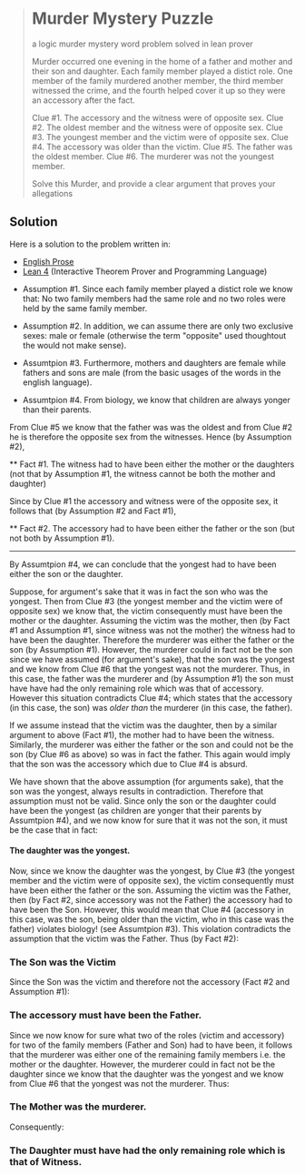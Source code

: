 > # Murder Mystery Puzzle
> a logic murder mystery word problem solved in lean prover
> 
> Murder occurred one evening in the home of a father and mother and 
> their son and daughter. Each family member played a distict role. One member of the family murdered another member, 
> the third member witnessed the crime, and the fourth helped cover it up 
> so they were an accessory after the fact.
> 
> Clue #1. The accessory and the witness were of opposite sex.
> Clue #2. The oldest member and the witness were of opposite sex.
> Clue #3. The youngest member and the victim were of opposite sex.
> Clue #4. The accessory was older than the victim.
> Clue #5. The father was the oldest member.
> Clue #6. The murderer was not the youngest member.
> 
> Solve this Murder, and provide a clear argument that proves your allegations

## Solution
Here is a solution to the problem written in:
  - [English Prose](./Solution_English.md)
  - [Lean 4](./MysteryMurder.lean#L194) (Interactive Theorem Prover and Programming Language)

* Assumption #1. Since each family member played a distict role we know that: No two family members had the same role and no two roles were held by the same family member.

* Assumption #2. In addition, we can assume there are only two exclusive sexes: male or female (otherwise the term "opposite" used thoughtout the would not make sense).

* Assumtpion #3. Furthermore, mothers and daughters are female while fathers and sons are male (from the basic usages of the words in the english language).

* Assumtpion #4. From biology, we know that children are always yonger than their parents. 
  
From Clue #5 we know that the father was was the oldest and from Clue #2 he is therefore the opposite sex from the witnesses. Hence (by Assumption #2),

** Fact #1. The witness had to have been either the mother or the daughters (not that by Assumption #1, the witness cannot be both the mother and daughter)

Since by Clue #1 the accessory and witness were of the opposite sex, it follows that (by Assumption #2 and Fact #1),

** Fact #2. The accessory had to have been either the father or the son (but not both by Assumption #1).

---
  
By Assumtpion #4, we can conclude that the yongest had to have been either the son or the daughter. 

Suppose, for argument's sake that it was in fact the son who was the yongest. Then from Clue #3 (the yongest member and the victim were of opposite sex) we know that, the victim consequently must have been the mother or the daughter.
Assuming the victim was the mother, then (by Fact #1 and Assumption #1, since witness was not the mother) the witness had to have been the daughter. Therefore the murderer was either the father or the son (by Assumption #1). However, the murderer could in fact not be the son since we have assumed (for argument's sake), that the son was the yongest and we know from Clue #6 that the yongest was not the murderer. Thus, in this case, the father was the murderer and (by Assumption #1) the son must have have had the only remaining role  which was that of accessory. However this situation contradicts Clue #4; which states that the accessory (in this case, the son) was *older than* the murderer (in this case, the father).

If we assume instead that the victim was the daughter, then by a similar argument to above (Fact #1), the mother had to have been the witness. Similarly, the murderer was either the father or the son and could not be the son (by Clue #6 as above) so was in fact the father. This again would imply that the son was the accessory which due to Clue #4 is absurd.

We have shown that the above assumption (for arguments sake), that the son was the yongest, always results in contradiction. Therefore that assumption must not be valid. Since only the son or the daughter could have been the yongest (as children are yonger that their parents by Assumtpion #4), and we now know for sure that it was not the son, it must be the case that in fact: 

#### The daughter was the yongest.

Now, since we know the daughter was the yongest, by Clue #3 (the yongest member and the victim were of opposite sex), the victim consequently must have been either the father or the son. 
Assuming the victim was the Father, then (by Fact #2, since accessory was not the Father) the accessory had to have been the Son. However, this would mean that Clue #4 (accessory in this case, was the son, being older than the victim, who in this case was the father) violates biology! (see Assumtpion #3). This violation contradicts the assumption that the victim was the Father. Thus (by Fact #2):

### The Son was the Victim

Since the Son was the victim and therefore not the accessory (Fact #2 and Assumption #1):

### The accessory must have been the Father. 

Since we now know for sure what two of the roles (victim and accessory) for two of the family members (Father and Son) had to have been, it follows that the murderer was either one of the remaining family members i.e. the mother or the daughter. However, the murderer could in fact not be the daughter since we know that the daughter was the yongest and we know from Clue #6 that the yongest was not the murderer. Thus: 

### The Mother was the murderer.

Consequently: 

### The Daughter must have had the only remaining role which is that of Witness.



